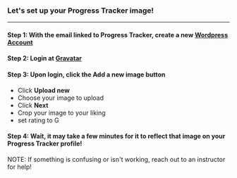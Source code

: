 ### Let's set up your Progress Tracker image!

---
#### Step 1: With the email linked to Progress Tracker, create a new [Wordpress Account](https://wordpress.com/log-in?client_id=1854&redirect_to=https%3A%2F%2Fpublic-api.wordpress.com%2Foauth2%2Fauthorize%3Fclient_id%3D1854%26response_type%3Dcode%26blog_id%3D0%26state%3Db682c1bc7f9e9b3d3816bdd7781f587f3b340473163e5b1b0c24cd9e82f8903a%26redirect_uri%3Dhttps%253A%252F%252Fen.gravatar.com%252Fconnect%252F%253Faction%253Drequest_access_token)

#### Step 2: Login at [Gravatar](https://en.gravatar.com/)

#### Step 3: Upon login, click the **Add a new image** button
* Click **Upload new**
* Choose your image to upload
* Click **Next**
* Crop your image to your liking
* set rating to G

#### Step 4: Wait, it may take a few minutes for it to reflect that image on your Progress Tracker profile!

NOTE:
If something is confusing or isn't working, reach out to an instructor for help!